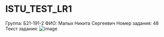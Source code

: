 # ISTU_TEST_LR1

Группа: Б21-191-2
ФИО: Малых Никита Сергеевич
Номер задания: 48
Текст задания: ![image](https://github.com/user-attachments/assets/103ea49f-34bd-483d-8125-3b1205357467)
